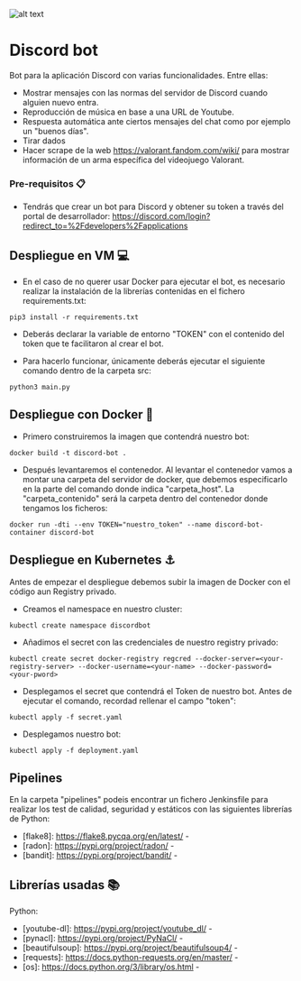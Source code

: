 ![alt text](https://1000logos.net/wp-content/uploads/2020/10/Discord-logo.jpg) 

# Discord bot
Bot para la aplicación Discord con varias funcionalidades. Entre ellas:
* Mostrar mensajes con las normas del servidor de Discord cuando alguien nuevo entra.
* Reproducción de música en base a una URL de Youtube.
* Respuesta automática ante ciertos mensajes del chat como por ejemplo un "buenos días".
* Tirar dados
* Hacer scrape de la web https://valorant.fandom.com/wiki/ para mostrar información de un arma específica del videojuego Valorant.

### Pre-requisitos 📋

* Tendrás que crear un bot para Discord y obtener su token a través del portal de desarrollador:
https://discord.com/login?redirect_to=%2Fdevelopers%2Fapplications

## Despliegue en VM :computer:
* En el caso de no querer usar Docker para ejecutar el bot, es necesario realizar la instalación de la librerías contenidas en el fichero requirements.txt:
```
pip3 install -r requirements.txt
```

* Deberás declarar la variable de entorno "TOKEN" con el contenido del token que te facilitaron al crear el bot.

* Para hacerlo funcionar, únicamente deberás ejecutar el siguiente comando dentro de la carpeta src:
```
python3 main.py
```

## Despliegue con Docker :whale:

* Primero construiremos la imagen que contendrá nuestro bot:
```
docker build -t discord-bot .
```

* Después levantaremos el contenedor. Al levantar el contenedor vamos a montar una carpeta del servidor de docker, que debemos especificarlo en la parte del comando donde indica "carpeta_host". La "carpeta_contenido" será la carpeta dentro del contenedor donde tengamos los ficheros:
```
docker run -dti --env TOKEN="nuestro_token" --name discord-bot-container discord-bot 
```

## Despliegue en Kubernetes :anchor:

Antes de empezar el despliegue debemos subir la imagen de Docker con el código aun Registry privado.

* Creamos el namespace en nuestro cluster:
```
kubectl create namespace discordbot
```

* Añadimos el secret con las credenciales de nuestro registry privado:
```
kubectl create secret docker-registry regcred --docker-server=<your-registry-server> --docker-username=<your-name> --docker-password=<your-pword>
```

* Desplegamos el secret que contendrá el Token de nuestro bot. Antes de ejecutar el comando, recordad rellenar el campo "token":
```
kubectl apply -f secret.yaml
```

* Desplegamos nuestro bot:
```
kubectl apply -f deployment.yaml
```

## Pipelines
En la carpeta "pipelines" podeis encontrar un fichero Jenkinsfile para realizar los test de calidad, seguridad y estáticos con las siguientes librerías de Python:
* [flake8]: https://flake8.pycqa.org/en/latest/ -
* [radon]: https://pypi.org/project/radon/ -
* [bandit]: https://pypi.org/project/bandit/ -

## Librerías usadas :books:
Python:
* [youtube-dl]: https://pypi.org/project/youtube_dl/ -
* [pynacl]: https://pypi.org/project/PyNaCl/ -
* [beautifulsoup]: https://pypi.org/project/beautifulsoup4/ -
* [requests]: https://docs.python-requests.org/en/master/ - 
* [os]: https://docs.python.org/3/library/os.html -
